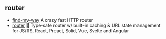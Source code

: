 ## router

- [find-my-way](https://github.com/delvedor/find-my-way) A crazy fast HTTP router
- [router](https://github.com/tanstack/router) 🤖 Type-safe router w/ built-in caching & URL state management for JS/TS, React, Preact, Solid, Vue, Svelte and Angular